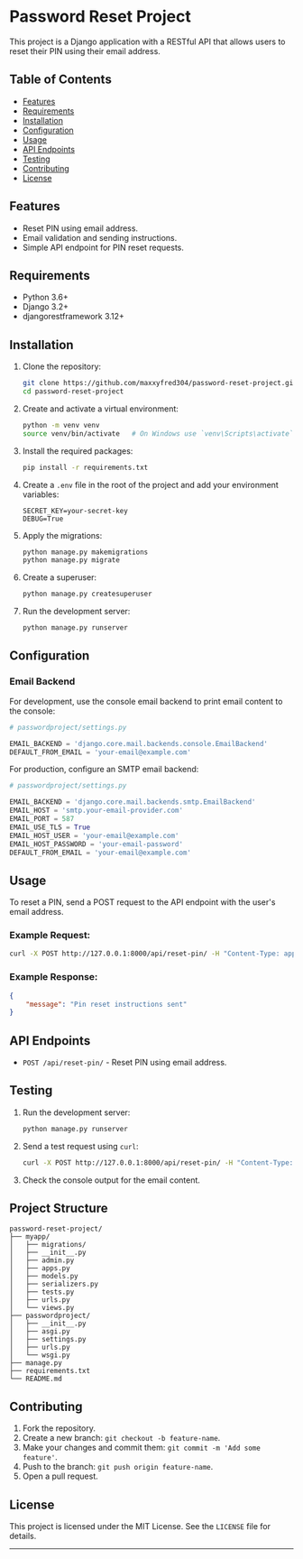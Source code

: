 # Password Reset Project

This project is a Django application with a RESTful API that allows users to reset their PIN using their email address.

## Table of Contents

- [Features](#features)
- [Requirements](#requirements)
- [Installation](#installation)
- [Configuration](#configuration)
- [Usage](#usage)
- [API Endpoints](#api-endpoints)
- [Testing](#testing)
- [Contributing](#contributing)
- [License](#license)

## Features

- Reset PIN using email address.
- Email validation and sending instructions.
- Simple API endpoint for PIN reset requests.

## Requirements

- Python 3.6+
- Django 3.2+
- djangorestframework 3.12+

## Installation

1. Clone the repository:

    ```sh
    git clone https://github.com/maxxyfred304/password-reset-project.git
    cd password-reset-project
    ```

2. Create and activate a virtual environment:

    ```sh
    python -m venv venv
    source venv/bin/activate   # On Windows use `venv\Scripts\activate`
    ```

3. Install the required packages:

    ```sh
    pip install -r requirements.txt
    ```

4. Create a `.env` file in the root of the project and add your environment variables:

    ```
    SECRET_KEY=your-secret-key
    DEBUG=True
    ```

5. Apply the migrations:

    ```sh
    python manage.py makemigrations
    python manage.py migrate
    ```

6. Create a superuser:

    ```sh
    python manage.py createsuperuser
    ```

7. Run the development server:

    ```sh
    python manage.py runserver
    ```

## Configuration

### Email Backend

For development, use the console email backend to print email content to the console:

```python
# passwordproject/settings.py

EMAIL_BACKEND = 'django.core.mail.backends.console.EmailBackend'
DEFAULT_FROM_EMAIL = 'your-email@example.com'
```

For production, configure an SMTP email backend:

```python
# passwordproject/settings.py

EMAIL_BACKEND = 'django.core.mail.backends.smtp.EmailBackend'
EMAIL_HOST = 'smtp.your-email-provider.com'
EMAIL_PORT = 587
EMAIL_USE_TLS = True
EMAIL_HOST_USER = 'your-email@example.com'
EMAIL_HOST_PASSWORD = 'your-email-password'
DEFAULT_FROM_EMAIL = 'your-email@example.com'
```

## Usage

To reset a PIN, send a POST request to the API endpoint with the user's email address.

### Example Request:

```sh
curl -X POST http://127.0.0.1:8000/api/reset-pin/ -H "Content-Type: application/json" -d '{"email": "user@example.com"}'
```

### Example Response:

```json
{
    "message": "Pin reset instructions sent"
}
```

## API Endpoints

- `POST /api/reset-pin/` - Reset PIN using email address.

## Testing

1. Run the development server:

    ```sh
    python manage.py runserver
    ```

2. Send a test request using `curl`:

    ```sh
    curl -X POST http://127.0.0.1:8000/api/reset-pin/ -H "Content-Type: application/json" -d '{"email": "user@example.com"}'
    ```

3. Check the console output for the email content.

## Project Structure

```
password-reset-project/
├── myapp/
│   ├── migrations/
│   ├── __init__.py
│   ├── admin.py
│   ├── apps.py
│   ├── models.py
│   ├── serializers.py
│   ├── tests.py
│   ├── urls.py
│   └── views.py
├── passwordproject/
│   ├── __init__.py
│   ├── asgi.py
│   ├── settings.py
│   ├── urls.py
│   └── wsgi.py
├── manage.py
├── requirements.txt
└── README.md
```

## Contributing

1. Fork the repository.
2. Create a new branch: `git checkout -b feature-name`.
3. Make your changes and commit them: `git commit -m 'Add some feature'`.
4. Push to the branch: `git push origin feature-name`.
5. Open a pull request.

## License

This project is licensed under the MIT License. See the `LICENSE` file for details.

---
